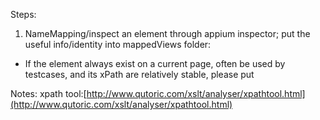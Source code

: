 Steps:
1. NameMapping/inspect an element through appium inspector; put the useful info/identity into mappedViews folder:
  * If the element always exist on a current page, often be used by testcases, and its xPath are relatively stable, please put






Notes:
xpath tool:[http://www.qutoric.com/xslt/analyser/xpathtool.html](http://www.qutoric.com/xslt/analyser/xpathtool.html)
